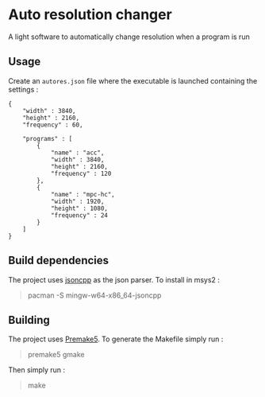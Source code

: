 # Auto resolution changer

A light software to automatically change resolution when a program is run

## Usage
Create an `autores.json` file where the executable is launched containing the settings : 
```
{
    "width" : 3840,
    "height" : 2160,
    "frequency" : 60,

    "programs" : [
        {
            "name" : "acc",
            "width" : 3840,
            "height" : 2160,
            "frequency" : 120
        },
        {
            "name" : "mpc-hc",
            "width" : 1920,
            "height" : 1080,
            "frequency" : 24
        }
    ]
}
```

## Build dependencies 

The project uses [jsoncpp](https://github.com/open-source-parsers/jsoncpp) as the json parser. To install in msys2 :  
> pacman -S mingw-w64-x86_64-jsoncpp

## Building  
The project uses [Premake5](https://premake.github.io). To generate the Makefile simply run :  
> premake5 gmake  

Then simply run :  
> make
